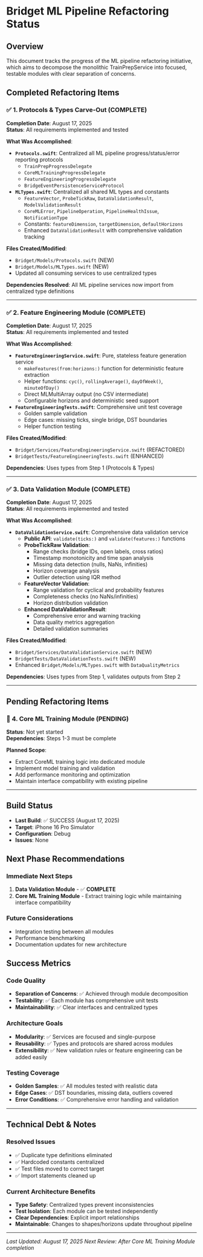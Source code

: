 # Bridget ML Pipeline Refactoring Status

## Overview
This document tracks the progress of the ML pipeline refactoring initiative, which aims to decompose the monolithic TrainPrepService into focused, testable modules with clear separation of concerns.

## Completed Refactoring Items

### ✅ 1. Protocols & Types Carve-Out (COMPLETE)
**Completion Date**: August 17, 2025  
**Status**: All requirements implemented and tested

**What Was Accomplished**:
- **`Protocols.swift`**: Centralized all ML pipeline progress/status/error reporting protocols
  - `TrainPrepProgressDelegate`
  - `CoreMLTrainingProgressDelegate` 
  - `FeatureEngineeringProgressDelegate`
  - `BridgeEventPersistenceServiceProtocol`
- **`MLTypes.swift`**: Centralized all shared ML types and constants
  - `FeatureVector`, `ProbeTickRaw`, `DataValidationResult`, `ModelValidationResult`
  - `CoreMLError`, `PipelineOperation`, `PipelineHealthIssue`, `NotificationType`
  - Constants: `featureDimension`, `targetDimension`, `defaultHorizons`
  - Enhanced `DataValidationResult` with comprehensive validation tracking

**Files Created/Modified**:
- `Bridget/Models/Protocols.swift` (NEW)
- `Bridget/Models/MLTypes.swift` (NEW)
- Updated all consuming services to use centralized types

**Dependencies Resolved**: All ML pipeline services now import from centralized type definitions

---

### ✅ 2. Feature Engineering Module (COMPLETE)
**Completion Date**: August 17, 2025  
**Status**: All requirements implemented and tested

**What Was Accomplished**:
- **`FeatureEngineeringService.swift`**: Pure, stateless feature generation service
  - `makeFeatures(from:horizons:)` function for deterministic feature extraction
  - Helper functions: `cyc()`, `rollingAverage()`, `dayOfWeek()`, `minuteOfDay()`
  - Direct MLMultiArray output (no CSV intermediate)
  - Configurable horizons and deterministic seed support
- **`FeatureEngineeringTests.swift`**: Comprehensive unit test coverage
  - Golden sample validation
  - Edge cases: missing ticks, single bridge, DST boundaries
  - Helper function testing

**Files Created/Modified**:
- `Bridget/Services/FeatureEngineeringService.swift` (REFACTORED)
- `BridgetTests/FeatureEngineeringTests.swift` (ENHANCED)

**Dependencies**: Uses types from Step 1 (Protocols & Types)

---

### ✅ 3. Data Validation Module (COMPLETE)
**Completion Date**: August 17, 2025  
**Status**: All requirements implemented and tested

**What Was Accomplished**:
- **`DataValidationService.swift`**: Comprehensive data validation service
  - **Public API**: `validate(ticks:)` and `validate(features:)` functions
  - **ProbeTickRaw Validation**:
    - Range checks (bridge IDs, open labels, cross ratios)
    - Timestamp monotonicity and time span analysis
    - Missing data detection (nulls, NaNs, infinities)
    - Horizon coverage analysis
    - Outlier detection using IQR method
  - **FeatureVector Validation**:
    - Range validation for cyclical and probability features
    - Completeness checks (no NaNs/infinities)
    - Horizon distribution validation
  - **Enhanced DataValidationResult**:
    - Comprehensive error and warning tracking
    - Data quality metrics aggregation
    - Detailed validation summaries

**Files Created/Modified**:
- `Bridget/Services/DataValidationService.swift` (NEW)
- `BridgetTests/DataValidationTests.swift` (NEW)
- Enhanced `Bridget/Models/MLTypes.swift` with `DataQualityMetrics`

**Dependencies**: Uses types from Step 1, validates outputs from Step 2

---

## Pending Refactoring Items

### 🔄 4. Core ML Training Module (PENDING)
**Status**: Not yet started  
**Dependencies**: Steps 1-3 must be complete

**Planned Scope**:
- Extract CoreML training logic into dedicated module
- Implement model training and validation
- Add performance monitoring and optimization
- Maintain interface compatibility with existing pipeline

---

## Build Status
- **Last Build**: ✅ SUCCESS (August 17, 2025)
- **Target**: iPhone 16 Pro Simulator
- **Configuration**: Debug
- **Issues**: None

## Next Phase Recommendations

### Immediate Next Steps
1. **Data Validation Module** - ✅ **COMPLETE**
2. **Core ML Training Module** - Extract training logic while maintaining interface compatibility

### Future Considerations
- Integration testing between all modules
- Performance benchmarking
- Documentation updates for new architecture

## Success Metrics

### Code Quality
- **Separation of Concerns**: ✅ Achieved through module decomposition
- **Testability**: ✅ Each module has comprehensive unit tests
- **Maintainability**: ✅ Clear interfaces and centralized types

### Architecture Goals
- **Modularity**: ✅ Services are focused and single-purpose
- **Reusability**: ✅ Types and protocols are shared across modules
- **Extensibility**: ✅ New validation rules or feature engineering can be added easily

### Testing Coverage
- **Golden Samples**: ✅ All modules tested with realistic data
- **Edge Cases**: ✅ DST boundaries, missing data, outliers covered
- **Error Conditions**: ✅ Comprehensive error handling and validation

---

## Technical Debt & Notes

### Resolved Issues
- ✅ Duplicate type definitions eliminated
- ✅ Hardcoded constants centralized
- ✅ Test files moved to correct target
- ✅ Import statements cleaned up

### Current Architecture Benefits
- **Type Safety**: Centralized types prevent inconsistencies
- **Test Isolation**: Each module can be tested independently
- **Clear Dependencies**: Explicit import relationships
- **Maintainable**: Changes to shapes/horizons update throughout pipeline

---

*Last Updated: August 17, 2025*
*Next Review: After Core ML Training Module completion*

